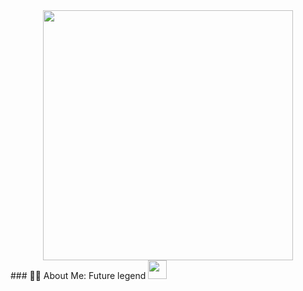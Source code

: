 <div id="header" align="center">
<img src= "https://media.giphy.com/media/v1.Y2lkPTc5MGI3NjExb2cwb3luc3U1d2cxanR5Mzl5Zzk3dTFhNTJobzBhNDhhc2w4azZyMSZlcD12MV9pbnRlcm5hbF9naWZfYnlfaWQmY3Q9Zw/mf4qECoTz8ZVK/giphy.gif"width="400"/>
</div>
### 👨‍💻 About Me: Future legend <img src="https://media.giphy.com/media/WUlplcMpOCEmTGBtBW/giphy.gif" width="30"> 

